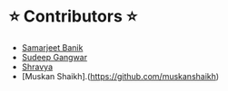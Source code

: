 # ⭐ Contributors ⭐
- [Samarjeet Banik](https://github.com/SamarjeetBanik)
- [Sudeep Gangwar](https://github.com/rex2828)
- [Shravya](https://github.com/ShravyaMallya)
- [Muskan Shaikh].(https://github.com/muskanshaikh)
